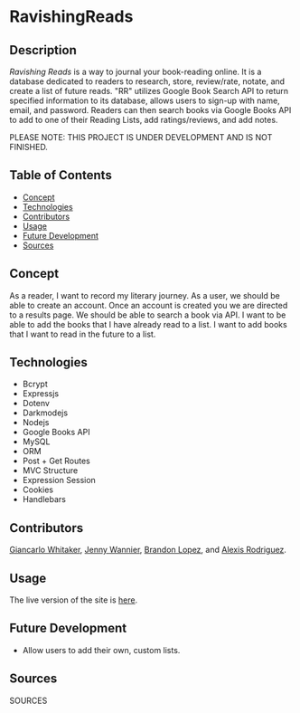 # RavishingReads

## Description

*Ravishing Reads* is a way to journal your book-reading online.  It is a database dedicated to readers to research, store, review/rate, notate, and create a list of future reads.  "RR" utilizes Google Book Search API to return specified information to its database, allows users to sign-up with name, email, and password.  Readers can then search books via Google Books API to add to one of their Reading Lists, add ratings/reviews, and add notes.

PLEASE NOTE: THIS PROJECT IS UNDER DEVELOPMENT AND IS NOT FINISHED.

## Table of Contents

- [Concept](#concept)
- [Technologies](#technologies)
- [Contributors](#contributors)
- [Usage](#usage)
- [Future Development](#futuredevelopment)
- [Sources](#sources)

## Concept

As a reader, I want to record my literary journey. As a user, we should be able to create an account. Once an account is created you we are directed to a results page. We should be able to search a book via API. I want to be able to add the books that I have already read to a list. I want to add books that I want to read in the future to a list. 

## Technologies

* Bcrypt
* Expressjs
* Dotenv
* Darkmodejs
* Nodejs
* Google Books API
* MySQL
* ORM
* Post + Get Routes
* MVC Structure
* Expression Session
* Cookies
* Handlebars

## Contributors

[Giancarlo Whitaker](https://github.com/giancarlow333), [Jenny Wannier](https://github.com/alathea23), [Brandon Lopez](https://github.com/brandonchristopherlopez), and [Alexis Rodriguez](https://github.com/Ayrh1).

## Usage

The live version of the site is [here](https://ravishing-reads-a2209ea97ad8.herokuapp.com/).

## Future Development

* Allow users to add their own, custom lists.

## Sources

SOURCES